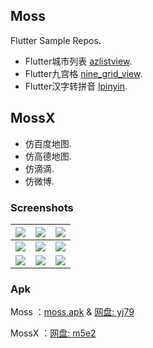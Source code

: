 ## Moss
Flutter Sample Repos.
* Flutter城市列表 [azlistview](https://github.com/flutterchina/azlistview).
* Flutter九宫格 [nine_grid_view](https://github.com/flutterchina/nine_grid_view).
* Flutter汉字转拼音 [lpinyin](https://github.com/flutterchina/lpinyin).

## MossX
* 仿百度地图.
* 仿高德地图.
* 仿滴滴.
* 仿微博.

### Screenshots
|![](https://s1.ax1x.com/2020/11/08/BTak38.png)|![](https://s1.ax1x.com/2020/11/08/BTa6DH.png)|![](https://s1.ax1x.com/2020/11/08/BTacbd.png)|
|:---:|:---:|:---:|
|![](https://s1.ax1x.com/2020/11/08/BTaeBj.png)|![](https://s1.ax1x.com/2020/11/08/BTaRUI.png)|![](https://s1.ax1x.com/2020/11/08/BTajP0.png)|
|![](https://s1.ax1x.com/2020/11/08/BTauEn.png)|![](https://s1.ax1x.com/2020/08/05/ar0fk4.gif)|![](https://s1.ax1x.com/2020/08/05/ar07X6.gif)|


### Apk

Moss ：[moss.apk](https://github.com/Sky24n/Doc/blob/master/apks/moss.apk) & [网盘: yj79](https://pan.baidu.com/s/1LdGKcHlFAMsdKWk7U1jN_A)

MossX ：[网盘: m5e2](https://pan.baidu.com/s/1LdGKcHlFAMsdKWk7U1jN_A)